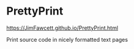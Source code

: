 # PrettyPrint

https://JimFawcett.github.io/PrettyPrint.html

Print source code in nicely formatted text pages 
